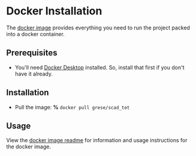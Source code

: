 # Docker Installation

The [docker image](https://hub.docker.com/r/grese/scad_tot) provides everything you need to run the project packed into a docker container.

## Prerequisites

* You'll need [Docker Desktop](https://www.docker.com/products/docker-desktop) installed. So, install that first if you don't have it already.

## Installation

* Pull the image: **%** `docker pull grese/scad_tot`

## Usage

View the [docker image readme](../docker/scad_tot/README.md) for information and usage instructions for the docker image.
